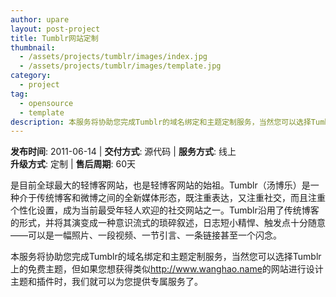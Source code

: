 ```yaml
---
author: upare
layout: post-project
title: Tumblr网站定制
thumbnail:
  - /assets/projects/tumblr/images/index.jpg
  - /assets/projects/tumblr/images/template.jpg
category:
  - project
tag:
  - opensource
  - template
description: 本服务将协助您完成Tumblr的域名绑定和主题定制服务，当然您可以选择Tumblr上的免费主题，但如果您想获得类似wanghao.name的网站进行设计主题和插件时，我们就可以为您提供专属服务了。
---
```

**发布时间**: 2011-06-14 | **交付方式**: 源代码 | **服务方式**: 线上  
**升级方式**: 定制 | **售后周期**: 60天

 是目前全球最大的轻博客网站，也是轻博客网站的始祖。Tumblr（汤博乐）是一种介于传统博客和微博之间的全新媒体形态，既注重表达，又注重社交，而且注重个性化设置，成为当前最受年轻人欢迎的社交网站之一。Tumblr沿用了传统博客的形式，并将其演变成一种意识流式的琐碎叙述，日志短小精悍、触发点十分随意——可以是一幅照片、一段视频、一节引言、一条链接甚至一个闪念。

本服务将协助您完成Tumblr的域名绑定和主题定制服务，当然您可以选择Tumblr上的免费主题，但如果您想获得类似<http://www.wanghao.name>的网站进行设计主题和插件时，我们就可以为您提供专属服务了。